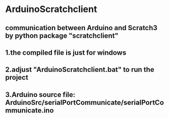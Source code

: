 # ArduinoScratchclient
## communication between Arduino and Scratch3 by python package "scratchclient"
## 1.the compiled file is just for windows
## 2.adjust "ArduinoScratchclient.bat" to run the project
## 3.Arduino source file: ArduinoSrc/serialPortCommunicate/serialPortCommunicate.ino
